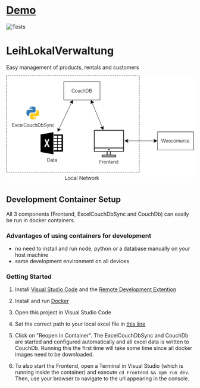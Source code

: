 # [Demo](https://leih-lokal.github.io/LeihLokalVerwaltung/demo)

![Tests](https://github.com/leih-lokal/LeihLokalVerwaltung/workflows/Test,%20Build%20and%20Deploy/badge.svg)


# LeihLokalVerwaltung
Easy management of products, rentals and customers

![Architecture](architecture.png)

## Development Container Setup

All 3 components (Frontend, ExcelCouchDbSync and CouchDb) can easily be run in docker containers.

### Advantages of using containers for development

- no need to install and run node, python or a database manually on your host machine
- same development environment on all devices


### Getting Started

1. Install [Visual Studio Code](https://code.visualstudio.com/) and the [Remote Development Extention](https://marketplace.visualstudio.com/items?itemName=ms-vscode-remote.vscode-remote-extensionpack)

2. Install and run [Docker](https://www.docker.com/products/docker-desktop)

3. Open this project in Visual Studio Code

4. Set the correct path to your local excel file in [this line](https://github.com/leih-lokal/LeihLokalVerwaltung/blob/74bf1e1f3ad0f405c00cb17c339b8b32451635cc/.devcontainer/docker-compose.yml#L48)

5. Click on "Reopen in Container". The ExcelCouchDbSync and CouchDb are started and configured automatically and all excel data is written to CouchDb. Running this the first time will take some time since all docker images need to be downloaded.

6. To also start the Frontend, open a Terminal in Visual Studio (which is running inside the container) and execute `cd Frontend && npm run dev`. Then, use your browser to navigate to the url appearing in the console.
